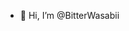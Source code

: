 - 👋 Hi, I’m @BitterWasabii

<!---
BitterWasabii/BitterWasabii is a ✨ special ✨ repository because its `README.md` (this file) appears on your GitHub profile.
You can click the Preview link to take a look at your changes.
--->
